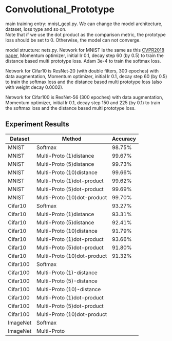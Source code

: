 # Convolutional_Prototype

main training entry: mnist_gcpl.py. We can change the model architecture, dataset, loss type and so on.   
Note that if we use the dot product as the comparison metric, the prototype loss should be set to 0. Otherwise, the model can not converge.

model structure: nets.py. Network for MNIST is the same as this [CVPR2018 paper](https://github.com/YangHM/Convolutional-Prototype-Learning), Momentum optimizer, initial lr 0.1, decay step 60 (by 0.5) to train the distance based multi prototype loss. Adam 3e-4 to train the softmax loss. 

Network for Cifar10 is ResNet-20 (with double filters, 300 epoches) with data augmentation, Momentum optimizer, initial lr 0.1, decay step 60 (by 0.5) to train the softmax loss and the distance based multi prototype loss (also with weight decay 0.0002).

Network for Cifar100 is ResNet-56 (300 epoches) with data augmentation, Momentum optimizer, initial lr 0.1, decay step 150 and 225 (by 0.1) to train the softmax loss and the distance based multi prototype loss. 

## Experiment Results

| Dataset                              | Method  | Accuracy |
| -------------------------------------- | ------------- | -------- | 
| MNIST     | Softmax      |  98.75% | 
|MNIST| Multi-Proto (1)distance    |  99.67% |
|MNIST| Multi-Proto (5)distance    |  99.73% |
|MNIST| Multi-Proto (10)distance    |  99.66% |
|MNIST| Multi-Proto (1)dot-product    |  99.62% |
|MNIST| Multi-Proto (5)dot-product    |  99.69% |
|MNIST| Multi-Proto (10)dot-product     |99.70%   |
| Cifar10    | Softmax      | 93.27%  |
|Cifar10| Multi-Proto (1)distance   | 93.31%  |
|Cifar10| Multi-Proto (5)distance   | 92.41%  |
|Cifar10| Multi-Proto (10)distance   |  91.79% |
|Cifar10| Multi-Proto (1)dot-product  | 93.66% |
|Cifar10| Multi-Proto (5)dot-product    |  91.80%|
|Cifar10| Multi-Proto (10)dot-product   |91.32% |
| Cifar100     | Softmax       |   | 
|Cifar100| Multi-Proto (1)-distance    |   |
|Cifar100| Multi-Proto (5)-distance    |  |
|Cifar100| Multi-Proto (10)-distance    |   |
|Cifar100| Multi-Proto (1)dot-product  | |
|Cifar100| Multi-Proto (5)dot-product    |  |
|Cifar100| Multi-Proto (10)dot-product   | |
|ImageNet   | Softmax       |    | 
|ImageNet | Multi-Proto    |   |

